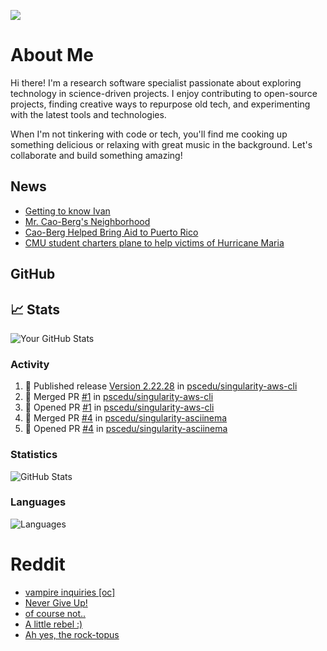 ![](https://komarev.com/ghpvc/?username=icaoberg)

# About Me
Hi there! I'm a research software specialist passionate about exploring technology in science-driven projects. I enjoy contributing to open-source projects, finding creative ways to repurpose old tech, and experimenting with the latest tools and technologies.

When I'm not tinkering with code or tech, you'll find me cooking up something delicious or relaxing with great music in the background. Let's collaborate and build something amazing!

## News
* [Getting to know Ivan](https://www.psc.edu/ivan-inside-psc-spotlight-2/)
* [Mr. Cao-Berg's Neighborhood](https://www.cmu.edu/engage/about-us/news/alumni/profile-cao-berg.html)
* [Cao-Berg Helped Bring Aid to Puerto Rico](https://www.cmu.edu/piper/news/archives/2018/february/ivan-cao-berg.html)
* [CMU student charters plane to help victims of Hurricane Maria](http://thetartan.org/2017/10/30/news/puerto-rico-aid)

## GitHub

## 📈 Stats
![Your GitHub Stats](https://github-readme-stats.vercel.app/api?username=yourusername&show_icons=true)

### Activity
<!--START_SECTION:activity-->
1. 🚀 Published release [Version 2.22.28](https://github.com/pscedu/singularity-aws-cli/releases/tag/v2.22.28) in [pscedu/singularity-aws-cli](https://github.com/pscedu/singularity-aws-cli)
2. 🎉 Merged PR [#1](https://github.com/pscedu/singularity-aws-cli/pull/1) in [pscedu/singularity-aws-cli](https://github.com/pscedu/singularity-aws-cli)
3. 💪 Opened PR [#1](https://github.com/pscedu/singularity-aws-cli/pull/1) in [pscedu/singularity-aws-cli](https://github.com/pscedu/singularity-aws-cli)
4. 🎉 Merged PR [#4](https://github.com/pscedu/singularity-asciinema/pull/4) in [pscedu/singularity-asciinema](https://github.com/pscedu/singularity-asciinema)
5. 💪 Opened PR [#4](https://github.com/pscedu/singularity-asciinema/pull/4) in [pscedu/singularity-asciinema](https://github.com/pscedu/singularity-asciinema)
<!--END_SECTION:activity-->

### Statistics
![GitHub Stats](https://github-readme-stats.vercel.app/api?username=icaoberg&count_private=true&show_icons=true)

### Languages
![Languages](https://github-readme-stats.vercel.app/api/top-langs/?username=icaoberg&show_icons=true&langs_count=10&hide=HTML,C,CSS,M)

# Reddit
<!-- BLOG-POST-LIST:START -->
- [vampire inquiries [oc]](https://www.reddit.com/r/u_icaoberg/comments/1705gy9/vampire_inquiries_oc/)
- [Never Give Up!](https://www.reddit.com/r/u_icaoberg/comments/13mcab5/never_give_up/)
- [of course not..](https://www.reddit.com/r/u_icaoberg/comments/13mc9h5/of_course_not/)
- [A little rebel :&rpar;](https://www.reddit.com/r/u_icaoberg/comments/13mc6yc/a_little_rebel/)
- [Ah yes, the rock-topus](https://www.reddit.com/r/u_icaoberg/comments/13mc4xk/ah_yes_the_rocktopus/)
<!-- BLOG-POST-LIST:END -->
